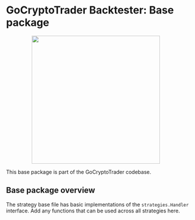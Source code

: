 # GoCryptoTrader Backtester: Base package

<img src="/backtester/common/backtester.png?raw=true" width="350px" height="350px" hspace="70">



This base package is part of the GoCryptoTrader codebase.

## Base package overview

The strategy base file has basic implementations of the `strategies.Handler` interface. Add any functions that can be used across all strategies here.



